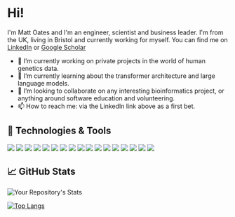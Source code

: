 <!-- [![Header](https://raw.githubusercontent.com/MattOates/MattOates/master/header.png "Header")](https://www.mattoates.co.uk/) -->

# Hi!

I'm Matt Oates and I'm an engineer, scientist and business leader. I'm from the UK, living in Bristol and currently working for myself. You can find me on [LinkedIn](https://www.linkedin.com/in/meoates/) or [Google Scholar](http://scholar.mattoates.co.uk/)

- 🔭 I’m currently working on private projects in the world of human genetics data.
- 🌱 I’m currently learning about the transformer architecture and large language models.
- 👯 I’m looking to collaborate on any interesting bioinformatics project, or anything around software education and volunteering.
- 📫 How to reach me: via the LinkedIn link above as a first bet.

## 🔧 Technologies & Tools

![](https://img.shields.io/badge/OS-MacOS-informational?style=flat&logo=macos&logoColor=white&color=A020F0)
![](https://img.shields.io/badge/OS-Linux-informational?style=flat&logo=linux&logoColor=white&color=A020F0)
![](https://img.shields.io/badge/Editor-PyCharm-informational?style=flat&logo=pycharm&logoColor=white&color=A020F0)
![](https://img.shields.io/badge/Code-Python-informational?style=flat&logo=python&logoColor=white&color=A020F0)
![](https://img.shields.io/badge/Code-R-informational?style=flat&logo=r&logoColor=white&color=A020F0)
![](https://img.shields.io/badge/Code-JavaScript-informational?style=flat&logo=javascript&logoColor=white&color=A020F0)
![](https://img.shields.io/badge/Code-Perl-informational?style=flat&logo=perl&logoColor=white&color=A020F0)
![](https://img.shields.io/badge/Code-PHP-informational?style=flat&logo=php&logoColor=white&color=A020F0)
![](https://img.shields.io/badge/Code-Rust-informational?style=flat&logo=rust&logoColor=white&color=A020F0)
![](https://img.shields.io/badge/Code-C-informational?style=flat&logo=c&logoColor=white&color=A020F0)
![](https://img.shields.io/badge/Code-Java-informational?style=flat&logo=java&logoColor=white&color=A020F0)
![](https://img.shields.io/badge/Shell-Bash-informational?style=flat&logo=gnu-bash&logoColor=white&color=A020F0)
![](https://img.shields.io/badge/Code-Raku-informational?style=flat&color=A020F0)
![](https://img.shields.io/badge/Code-Icon-informational?style=flat&color=A020F0)
![](https://img.shields.io/badge/Tools-PostgreSQL-informational?style=flat&logo=postgresql&logoColor=white&color=A020F0)
![](https://img.shields.io/badge/Tools-Docker-informational?style=flat&logo=docker&logoColor=white&color=A020F0)
![](https://img.shields.io/badge/Cloud-AWS-informational?style=flat&logo=amazon&logoColor=white&color=A020F0)

## &#x1f4c8; GitHub Stats

![Your Repository's Stats](https://github-readme-stats.vercel.app/api?username=MattOates&show_icons=true&theme=tokyonight&hide_border=true&include_all_commits=true&count_private=true)

[![Top Langs](https://github-readme-stats.vercel.app/api/top-langs/?username=MattOates&theme=tokyonight&hide_border=true&hide=javascript,html,vim%20script,css&langs_count=8&layout=compact)](https://github.com/MattOates/github-readme-stats)


<!--
**MattOates/MattOates** is a ✨ _special_ ✨ repository because its `README.md` (this file) appears on your GitHub profile.

Here are some ideas to get you started:

- 🔭 I’m currently working on ...
- 🌱 I’m currently learning ...
- 👯 I’m looking to collaborate on ...
- 🤔 I’m looking for help with ...
- 💬 Ask me about ...
- 📫 How to reach me: ...
- 😄 Pronouns: ...
- ⚡ Fun fact: ...
-->
